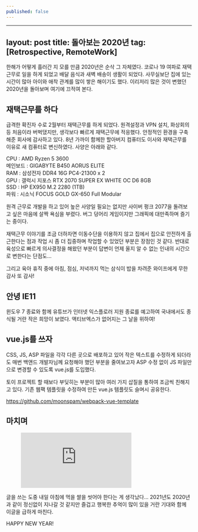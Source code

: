```yaml
---
published: false
---
```

---
layout: post
title: 돌아보는 2020년
tag: [Retrospective, RemoteWork]
---

한해가 어떻게 흘러간 지 모를 만큼 2020년은 순삭 그 자체였다. 코로나 19 여파로 재택근무로 일을 하게 되었고 배달 음식과 새벽 배송이 생활이 되었다. 사무실보단 집에 있는 시간이 많아 아이와 애착 관계를 많이 쌓은 해이기도 했다. 이리저리 많은 것이 변했던 2020년을 돌아보며 여기에 끄적여 본다.

## 재택근무를 하다

급격한 확진자 수로 2월부터 재택근무를 하게 되었다. 원격설정과 VPN 설치, 화상회의 등 처음이라 버벅댔지만, 생각보다 빠르게 재택근무에 적응했다. 안정적인 환경을 구축해준 회사에 감사하고 있다.
8년 가까이 함께한 할아버지 컴퓨터도 이사와 재택근무를 이유로 새 컴퓨터로 변신하였다. 사양은 아래와 같다.

CPU : AMD Ryzen 5 3600  
메인보드 : GIGABYTE B450 AORUS ELITE  
RAM : 삼성전자 DDR4 16G PC4-21300 x 2  
GPU : 갤럭시 지포스 RTX 2070 SUPER EX WHITE OC D6 8GB  
SSD : HP EX950 M.2 2280 (1TB)  
파워 : 시소닉 FOCUS GOLD GX-650 Full Modular

원격 근무로 개발을 하고 있어 높은 사양일 필요는 없지만 사이버 펑크 2077을 돌려보고 싶은 마음에 살짝 욕심을 부렸다. 버그 덩어리 게임이지만 그래픽에 대만족하며 즐기는 중이다.

재택근무 이야기를 조금 더하자면 이동수단을 이용하지 않고 집에서 집으로 안전하게 출근한다는 점과 작업 시 좀 더 집중하며 작업할 수 있었던 부분은 장점인 것 같다. 반대로 육성으로 빠르게 의사결정을 해왔던 부분이 답변이 언제 올지 알 수 없는 인내의 시간으로 변한다는 단점도...

그리고 육아 휴직 중에 아침, 점심, 저녁까지 먹는 삼식이 밥을 차려준 와이프에게 무한 감사 또 감사!

## 안녕 IE11

윈도우 7 종료와 함께 유튜브가 인터넷 익스플로러 지원 종료를 예고하여 국내에서도 종식될 거란 작은 희망이 보였다. 액티브엑스가 없어지는 그 날을 위하여!

## vue.js를 쓰자

CSS, JS, ASP 파일을 각각 다른 곳으로 배포하고 있어 작은 텍스트를 수정하게 되더라도 매번 백앤드 개발자님께 요청해야 했던 부분을 줄여보고자 ASP 수정 없이 JS 파일만으로 변경할 수 있도록 vue.js를 도입했다.

토이 프로젝트 할 때보다 부딪히는 부분이 많아 여러 가지 삽질을 통하여 조금씩 친해지고 있다.
기존 웹팩 템플릿을 수정하여 만든 vue.js 템플릿도 슬며시 공유한다.

<https://github.com/moonspam/webpack-vue-template>

## 마치며

<figure class="video">
  <iframe src="https://giphy.com/embed/tEjBFKP3m4g8M" frameborder="0" allowfullscreen="true"></iframe>
</figure>

글을 쓰는 도중 내일 아침에 먹을 쌀을 씻어야 한다는 게 생각났다... 2021년도 2020년과 같이 정신없이 지나갈 것 같지만 즐겁고 행복한 추억이 많이 있을 거란 기대와 함께 이글을 급하게 마친다.

HAPPY NEW YEAR!
